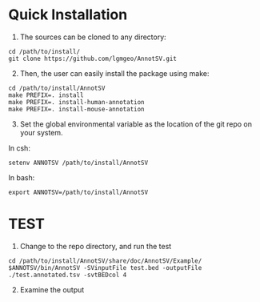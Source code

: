 
# Quick Installation

1. The sources can be cloned to any directory:
```
cd /path/to/install/
git clone https://github.com/lgmgeo/AnnotSV.git
```
2. Then, the user can easily install the package using make:
```
cd /path/to/install/AnnotSV
make PREFIX=. install
make PREFIX=. install-human-annotation
make PREFIX=. install-mouse-annotation
```

3. Set the global environmental variable as the location of the git repo on your system. 

In csh:
```
setenv ANNOTSV /path/to/install/AnnotSV
```
In bash:
```
export ANNOTSV=/path/to/install/AnnotSV
```

# TEST

1. Change to the repo directory, and run the test
```
cd /path/to/install/AnnotSV/share/doc/AnnotSV/Example/
$ANNOTSV/bin/AnnotSV -SVinputFile test.bed -outputFile ./test.annotated.tsv -svtBEDcol 4
```
2. Examine the output

<br />

